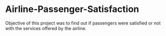 # Airline-Passenger-Satisfaction
Objective of this project was to find out if passengers were satisfied or not with the services offered by the airline.
